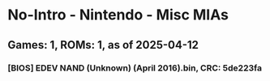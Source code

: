 # No-Intro - Nintendo - Misc MIAs
## Games: 1, ROMs: 1, as of 2025-04-12

### [BIOS] EDEV NAND (Unknown) (April 2016).bin, CRC: 5de223fa
